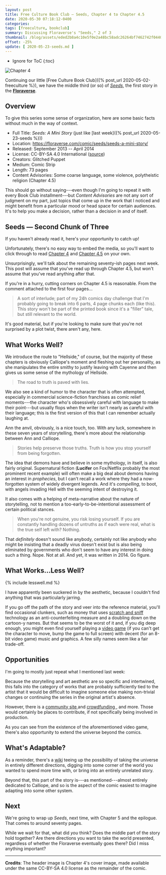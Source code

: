 ```yaml
---
layout: post
title: Free Culture Book Club — Seeds, Chapter 4 to Chapter 4.5
date: 2020-05-30 07:18:12-0400
categories:
tags: [freeculture, bookclub]
summary: Discussing Floraverse's "Seeds," 2 of 3
thumbnail: /blog/assets/eded2b8a4c10e5f0e2a48bc58adc26264bf7462742f0440896dc63ae71b8a5b5.png
offset: -25%
update: [ 2020-05-23-seeds.md ]
---
```


* Ignore for ToC
{:toc}

![Chapter 4](/blog/assets/eded2b8a4c10e5f0e2a48bc58adc26264bf7462742f0440896dc63ae71b8a5b5.png "Chapter 4")

Continuing our little [Free Culture Book Club]({% post_url 2020-05-02-freeculture %}), we have the middle third (or so) of [*Seeds*](https://floraverse.com/comic/seeds/seeds-a-mini-story/), the first story in the [**Floraverse**](https://floraverse.com/).

## Overview

To give this series some sense of organization, here are some basic facts without much in the way of context.

 * Full Title:  *Seeds:  A Mini Story* (just like [last week]({% post_url 2020-05-23-seeds %}))
 * Location:  <https://floraverse.com/comic/seeds/seeds-a-mini-story/>
 * Released:  September 2013 -- April 2014
 * License:  CC-BY-SA 4.0 International ([source](https://floraverse.com/about/))
 * Creators:  Glitched Puppet
 * Medium:  Comic Strip
 * Length:  73 pages
 * Content Advisories:  Some coarse language, some violence, polytheistic religion (Chapter 4.5)

This should go without saying---even though I'm going to repeat it with every Book Club installment---but *Content Advisories* are not any sort of judgment on my part, just topics that come up in the work that I noticed and might benefit from a particular mood or head space for certain audiences.  It's to help you make a decision, rather than a decision in and of itself.

## Seeds — Second Chunk of Three

If you haven't already read it, here's your opportunity to catch up!

Unfortunately, there's no easy way to embed the media, so you'll want to click through to read [Chapter 4](https://floraverse.com/comic/seeds-a-mini-story/seeds/chapter-4/) and [Chapter 4.5](https://floraverse.com/comic/seeds-a-mini-story/seeds/chapter-4.5/) on your own.

Unsurprisingly, we'll talk about the remaining seventy-ish pages next week.  This post will assume that you've read up through Chapter 4.5, but won't assume that you've read anything after that.

If you're in a hurry, cutting corners on Chapter 4.5 is reasonable.  From the comment attached to the first four pages...

 > A sort of interlude; part of my 24h comics day challenge that I'm probably going to break into 6 parts, 4 page chunks each (like this). This story won't be part of the printed book since it's a "filler" tale, but still relevant to the world.

It's good material, but if you're looking to make sure that you're not surprised by a plot twist, there aren't any, here.

## What Works Well?

We introduce the route to "Hellside," of course, but the majority of these chapters is obviously Calliope's moment and fleshing out her personality, as she manipulates the entire smithy to justify leaving with Cayenne and then gives us some sense of the mythology of Hellside.

 > The road to truth is paved with lies.

We also see a kind of humor to the character that is often attempted, especially in commercial science-fiction franchises as comic relief moments---the character who's obsessively careful with language to make their point---but usually flops when the writer isn't nearly as careful with their language; this is the first version of this that I can remember actually laughing at.

Ann the anvil, obviously, is a nice touch, too.  With any luck, somewhere in these seven years of storytelling, there's more about the relationship between Ann and Calliope.

 > Stories help preserve those truths. Truth is how you stop yourself from being forgotten.

The idea that demons have and believe in some mythology, in itself, is also fairly original.  Supernatural fiction (**Lucifer** on Fox/Netflix probably the most prominent recent example) will often make a big deal about demons having an interest in *prophecies*, but I can't recall a work where they had a now-forgotten system of widely divergent legends.  And it's *compelling*, to boot, with angels invading Hell with the seeming intent of destroying it.

It also comes with a helping of meta-narrative about the nature of storytelling, not to mention a too-early-to-be-intentional assessment of certain political stances.

 > When you're not genuine, you risk losing yourself.  If you are constantly handling dozens of untruths as if each were real, what is the true self left with?  Nothing.

That *definitely* doesn't sound like anybody, certainly not like anybody who might be insisting that a deadly virus doesn't exist but is also being eliminated by governments who don't seem to have any interest in doing such a thing.  Nope.  Not at all.  And yet, it was written in 2014.  Go figure.

## What Works...Less Well?

{% include lesswell.md %}

I have apparently been suckered in by the aesthetic, because I couldn't find anything that was particularly jarring.

If you go off the path of the story and veer into the reference material, you'll find occasional clunkers, such as money that uses [scratch and sniff](https://en.wikipedia.org/wiki/Scratch_and_sniff) technology as an anti-counterfeiting measure and a doubling down on the cartoon-y names.  But that seems to be the worst of it and, if you dig deep enough, you might even find yourself playing a [video game](https://floraverse.com/comic/games/465-under-construction/) (if you can't get the character to move, bump the game to full screen) with decent (for an 8-bit video game) music and graphics.  A few silly names seem like a fair trade-off.

## Opportunities

I'm going to mostly just repeat what I mentioned last week:

Because the storytelling and art aesthetic are so specific and intertwined, this falls into the category of works that are probably sufficiently tied to the artist that it would be difficult to imagine someone else making non-trivial changes or continuing the series in the original artist's absence.

However, there is a [community site <i class="fab fa-deviantart"></i>](https://www.deviantart.com/floraverse) and [crowdfunding <i class="fab fa-patreon"></i>](https://www.patreon.com/floraverse), and more.  Those would certainly be places to contribute, if not specifically being involved in production.

As you can see from the existence of the aforementioned video game, there's also opportunity to extend the universe beyond the comics.

## What's Adaptable?

As a reminder, there's a [wiki](https://floraverse.com/wiki/) teeing up the possibility of taking the universe in entirely different directions, digging into some corner of the world you wanted to spend more time with, or bring into an entirely unrelated story.

Beyond that, this part of the story is---as mentioned---almost entirely dedicated to Calliope, and so is the aspect of the comic easiest to imagine adapting into some other system.

## Next

We're going to wrap up *Seeds*, next time, with Chapter 5 and the epilogue.  That comes to around seventy pages.

While we wait for that, what did *you* think?  Does the middle part of the story hold together?  Are there directions you want to take the world presented, regardless of whether the Floraverse eventually goes there?  Did I miss anything important?

* * *

**Credits**:  The header image is Chapter 4's cover image, made available under the same CC-BY-SA 4.0 license as the remainder of the comic.
